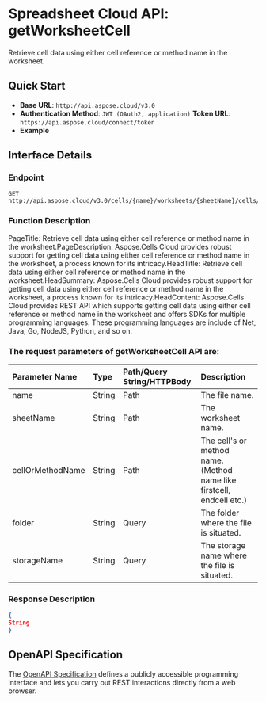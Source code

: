 # **Spreadsheet Cloud API: getWorksheetCell**

Retrieve cell data using either cell reference or method name in the worksheet. 


## **Quick Start**

- **Base URL**: `http://api.aspose.cloud/v3.0`
- **Authentication Method**: `JWT (OAuth2, application)`  **Token URL**: `https://api.aspose.cloud/connect/token`
- **Example** 

## **Interface Details**

### **Endpoint** 

```
GET http://api.aspose.cloud/v3.0/cells/{name}/worksheets/{sheetName}/cells/{cellOrMethodName}
```
### **Function Description**
PageTitle: Retrieve cell data using either cell reference or method name in the worksheet.PageDescription: Aspose.Cells Cloud provides robust support for getting cell data using either cell reference or method name in the worksheet, a process known for its intricacy.HeadTitle: Retrieve cell data using either cell reference or method name in the worksheet.HeadSummary: Aspose.Cells Cloud provides robust support for getting cell data using either cell reference or method name in the worksheet, a process known for its intricacy.HeadContent: Aspose.Cells Cloud provides REST API which supports getting cell data using either cell reference or method name in the worksheet and offers SDKs for multiple programming languages. These programming languages are include of Net, Java, Go, NodeJS, Python, and so on.

### The request parameters of **getWorksheetCell** API are: 

| Parameter Name | Type | Path/Query String/HTTPBody | Description | 
| :- | :- | :- |:- | 
|name|String|Path|The file name.|
|sheetName|String|Path|The worksheet name.|
|cellOrMethodName|String|Path|The cell's or method name. (Method name like firstcell, endcell etc.)|
|folder|String|Query|The folder where the file is situated.|
|storageName|String|Query|The storage name where the file is situated.|

### **Response Description**
```json
{
String
}
```


## OpenAPI Specification

The [OpenAPI Specification](https://reference.aspose.cloud/cells/#/CellsController/GetWorksheetCell) defines a publicly accessible programming interface and lets you carry out REST interactions directly from a web browser.


